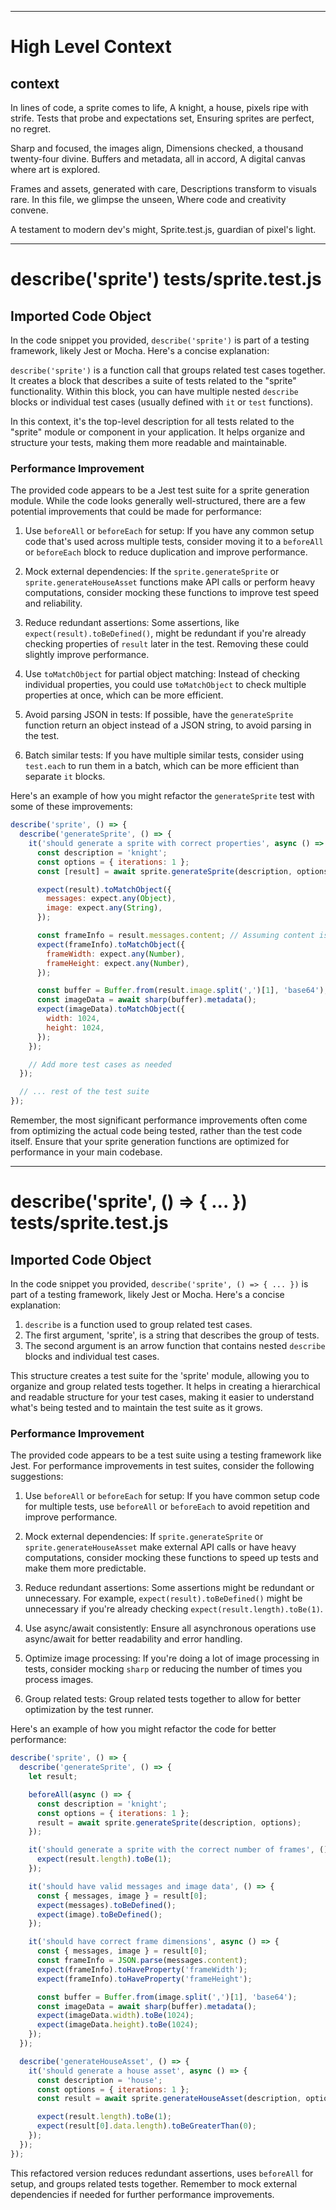 

  ---
# High Level Context
## context
In lines of code, a sprite comes to life,
A knight, a house, pixels ripe with strife.
Tests that probe and expectations set,
Ensuring sprites are perfect, no regret.

Sharp and focused, the images align,
Dimensions checked, a thousand twenty-four divine.
Buffers and metadata, all in accord,
A digital canvas where art is explored.

Frames and assets, generated with care,
Descriptions transform to visuals rare.
In this file, we glimpse the unseen,
Where code and creativity convene.

A testament to modern dev's might,
Sprite.test.js, guardian of pixel's light.

---
# describe('sprite') tests/sprite.test.js
## Imported Code Object
In the code snippet you provided, `describe('sprite')` is part of a testing framework, likely Jest or Mocha. Here's a concise explanation:

`describe('sprite')` is a function call that groups related test cases together. It creates a block that describes a suite of tests related to the "sprite" functionality. Within this block, you can have multiple nested `describe` blocks or individual test cases (usually defined with `it` or `test` functions).

In this context, it's the top-level description for all tests related to the "sprite" module or component in your application. It helps organize and structure your tests, making them more readable and maintainable.

### Performance Improvement

The provided code appears to be a Jest test suite for a sprite generation module. While the code looks generally well-structured, there are a few potential improvements that could be made for performance:

1. Use `beforeAll` or `beforeEach` for setup:
   If you have any common setup code that's used across multiple tests, consider moving it to a `beforeAll` or `beforeEach` block to reduce duplication and improve performance.

2. Mock external dependencies:
   If the `sprite.generateSprite` or `sprite.generateHouseAsset` functions make API calls or perform heavy computations, consider mocking these functions to improve test speed and reliability.

3. Reduce redundant assertions:
   Some assertions, like `expect(result).toBeDefined()`, might be redundant if you're already checking properties of `result` later in the test. Removing these could slightly improve performance.

4. Use `toMatchObject` for partial object matching:
   Instead of checking individual properties, you could use `toMatchObject` to check multiple properties at once, which can be more efficient.

5. Avoid parsing JSON in tests:
   If possible, have the `generateSprite` function return an object instead of a JSON string, to avoid parsing in the test.

6. Batch similar tests:
   If you have multiple similar tests, consider using `test.each` to run them in a batch, which can be more efficient than separate `it` blocks.

Here's an example of how you might refactor the `generateSprite` test with some of these improvements:

```javascript
describe('sprite', () => {
  describe('generateSprite', () => {
    it('should generate a sprite with correct properties', async () => {
      const description = 'knight';
      const options = { iterations: 1 };
      const [result] = await sprite.generateSprite(description, options);

      expect(result).toMatchObject({
        messages: expect.any(Object),
        image: expect.any(String),
      });

      const frameInfo = result.messages.content; // Assuming content is now an object, not a JSON string
      expect(frameInfo).toMatchObject({
        frameWidth: expect.any(Number),
        frameHeight: expect.any(Number),
      });

      const buffer = Buffer.from(result.image.split(',')[1], 'base64');
      const imageData = await sharp(buffer).metadata();
      expect(imageData).toMatchObject({
        width: 1024,
        height: 1024,
      });
    });

    // Add more test cases as needed
  });

  // ... rest of the test suite
});
```

Remember, the most significant performance improvements often come from optimizing the actual code being tested, rather than the test code itself. Ensure that your sprite generation functions are optimized for performance in your main codebase.

  
---
# describe('sprite', () => { ... }) tests/sprite.test.js
## Imported Code Object
In the code snippet you provided, `describe('sprite', () => { ... })` is part of a testing framework, likely Jest or Mocha. Here's a concise explanation:

1. `describe` is a function used to group related test cases.
2. The first argument, 'sprite', is a string that describes the group of tests.
3. The second argument is an arrow function that contains nested `describe` blocks and individual test cases.

This structure creates a test suite for the 'sprite' module, allowing you to organize and group related tests together. It helps in creating a hierarchical and readable structure for your test cases, making it easier to understand what's being tested and to maintain the test suite as it grows.

### Performance Improvement

The provided code appears to be a test suite using a testing framework like Jest. For performance improvements in test suites, consider the following suggestions:

1. Use `beforeAll` or `beforeEach` for setup:
   If you have common setup code for multiple tests, use `beforeAll` or `beforeEach` to avoid repetition and improve performance.

2. Mock external dependencies:
   If `sprite.generateSprite` or `sprite.generateHouseAsset` make external API calls or have heavy computations, consider mocking these functions to speed up tests and make them more predictable.

3. Reduce redundant assertions:
   Some assertions might be redundant or unnecessary. For example, `expect(result).toBeDefined()` might be unnecessary if you're already checking `expect(result.length).toBe(1)`.

4. Use async/await consistently:
   Ensure all asynchronous operations use async/await for better readability and error handling.

5. Optimize image processing:
   If you're doing a lot of image processing in tests, consider mocking `sharp` or reducing the number of times you process images.

6. Group related tests:
   Group related tests together to allow for better optimization by the test runner.

Here's an example of how you might refactor the code for better performance:

```javascript
describe('sprite', () => {
  describe('generateSprite', () => {
    let result;

    beforeAll(async () => {
      const description = 'knight';
      const options = { iterations: 1 };
      result = await sprite.generateSprite(description, options);
    });

    it('should generate a sprite with the correct number of frames', () => {
      expect(result.length).toBe(1);
    });

    it('should have valid messages and image data', () => {
      const { messages, image } = result[0];
      expect(messages).toBeDefined();
      expect(image).toBeDefined();
    });

    it('should have correct frame dimensions', async () => {
      const { messages, image } = result[0];
      const frameInfo = JSON.parse(messages.content);
      expect(frameInfo).toHaveProperty('frameWidth');
      expect(frameInfo).toHaveProperty('frameHeight');

      const buffer = Buffer.from(image.split(',')[1], 'base64');
      const imageData = await sharp(buffer).metadata();
      expect(imageData.width).toBe(1024);
      expect(imageData.height).toBe(1024);
    });
  });

  describe('generateHouseAsset', () => {
    it('should generate a house asset', async () => {
      const description = 'house';
      const options = { iterations: 1 };
      const result = await sprite.generateHouseAsset(description, options);

      expect(result.length).toBe(1);
      expect(result[0].data.length).toBeGreaterThan(0);
    });
  });
});
```

This refactored version reduces redundant assertions, uses `beforeAll` for setup, and groups related tests together. Remember to mock external dependencies if needed for further performance improvements.

  